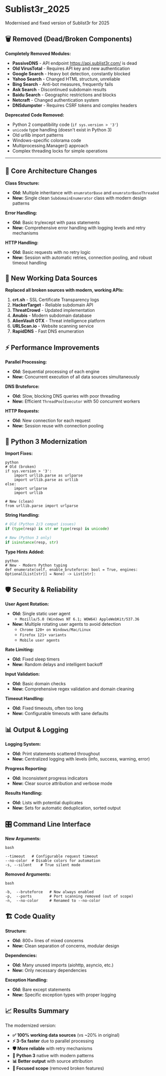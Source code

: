 # Sublist3r_2025
Modernised and fixed version of Sublist3r for 2025

## 🗑️ **Removed (Dead/Broken Components)**
**Completely Removed Modules:**  
* **PassiveDNS** - API endpoint https://api.sublist3r.com/ is dead
* **Old VirusTotal** - Requires API key and new authentication
* **Google Search** - Heavy bot detection, constantly blocked
* **Yahoo Search** - Changed HTML structure, unreliable
* **Bing Search** - Anti-bot measures, frequently fails
* **Ask Search** - Discontinued subdomain results
* **Baidu Search** - Geographic restrictions and blocks
* **Netcraft** - Changed authentication system
* **DNSdumpster** - Requires CSRF tokens and complex headers

**Deprecated Code Removed:**  
- Python 2 compatibility code (`if sys.version > '3'`)  
- `unicode` type handling (doesn't exist in Python 3)
- Old urllib import patterns  
- Windows-specific colorama code  
- Multiprocessing.Manager() approach  
- Complex threading locks for simple operations

---

## 🔧 Core Architecture Changes  

**Class Structure:**

* **Old:** Multiple inheritance with `enumratorBase` and `enumratorBaseThreaded`
* **New:** Single clean `SubdomainEnumerator` class with modern design patterns

**Error Handling:**

* **Old:** Basic try/except with pass statements  
* **New:** Comprehensive error handling with logging levels and retry mechanisms

**HTTP Handling:**

* **Old:** Basic requests with no retry logic  
* **New:** Session with automatic retries, connection pooling, and robust timeout handling

## **🚀 New Working Data Sources**  
**Replaced all broken sources with modern, working APIs:**

1. **crt.sh** - SSL Certificate Transparency logs  
2. **HackerTarget** - Reliable subdomain API
3. **ThreatCrowd** - Updated implementation
4. **Anubis** - Modern subdomain database
5. **AlienVault OTX** - Threat intelligence platform
6. **URLScan.io** - Website scanning service
7. **RapidDNS** - Fast DNS enumeration

## **⚡ Performance Improvements**  

**Parallel Processing:**

* **Old:** Sequential processing of each engine
* **New:** Concurrent execution of all data sources simultaneously

**DNS Bruteforce:**

* **Old:** Slow, blocking DNS queries with poor threading
* **New:** Efficient `ThreadPoolExecutor` with 50 concurrent workers

**HTTP Requests:**

* **Old:** New connection for each request
* **New:** Session reuse with connection pooling

## **🐍 Python 3 Modernization**  

**Import Fixes:**  
```
python
# Old (broken)
if sys.version > '3':
    import urllib.parse as urlparse
    import urllib.parse as urllib
else:
    import urlparse
    import urllib

# New (clean)
from urllib.parse import urlparse
```

**String Handling:**
```python
# Old (Python 2/3 compat issues)
if (type(resp) is str or type(resp) is unicode)

# New (Python 3 only)
if isinstance(resp, str)
```

**Type Hints Added:**
```
python
# New - Modern Python typing
def enumerate(self, enable_bruteforce: bool = True, engines: Optional[List[str]] = None) -> List[str]:
```

## **🛡️ Security & Reliability**  

**User Agent Rotation:**  
* **Old:** Single static user agent
	* 	`Mozilla/5.0 (Windows NT 6.1; WOW64) AppleWebKit/537.36`  
* **New:** Multiple rotating user agents to avoid detection
	* 	`Chrome 120+ on Windows/Mac/Linux`
	* 	`Firefox 121+ variants`
	* 	`Mobile user agents`
	

**Rate Limiting:**  
* **Old:** Fixed sleep timers
* **New:** Random delays and intelligent backoff

**Input Validation:**  
* **Old:** Basic domain checks
* **New:** Comprehensive regex validation and domain cleaning

**Timeout Handling:**  
* **Old:** Fixed timeouts, often too long
* **New:** Configurable timeouts with sane defaults

## **📊 Output & Logging**  

**Logging System:**  
* **Old:** Print statements scattered throughout
* **New:** Centralized logging with levels (info, success, warning, error)

**Progress Reporting:**  
* **Old:** Inconsistent progress indicators
* **New:** Clear source attribution and verbose mode

**Results Handling:**  
* **Old:** Lists with potential duplicates
* **New:** Sets for automatic deduplication, sorted output

## **🎛️ Command Line Interface**  
**New Arguments:**
```
bash

--timeout	# Configurable request timeout
--no-color	# Disable colors for automation
-s, --silent	# True silent mode
```
**Removed Arguments:**
```
bash

-b,  --bruteforce	# Now always enabled
-p,  --ports		# Port scanning removed (out of scope)
-n,  --no-color		# Renamed to --no-color
```
## **🏗️ Code Quality**  
**Structure:**  
* **Old:** 800+ lines of mixed concerns
* **New:** Clean separation of concerns, modular design
  
**Dependencies:**
  * **Old:** Many unused imports (aiohttp, asyncio, etc.)
  * **New:** Only necessary dependencies

**Exception Handling:**  
* **Old:** Bare except statements
* **New:** Specific exception types with proper logging

## **📈 Results Summary**  

The modernized version:

* **✅ 100% working data sources** (vs ~20% in original)
* **⚡ 3-5x faster** due to parallel processing
* **🛡️ More reliable** with retry mechanisms
* **🐍 Python 3** native with modern patterns
* **📊 Better output** with source attribution
* **🎯 Focused scope** (removed broken features)
